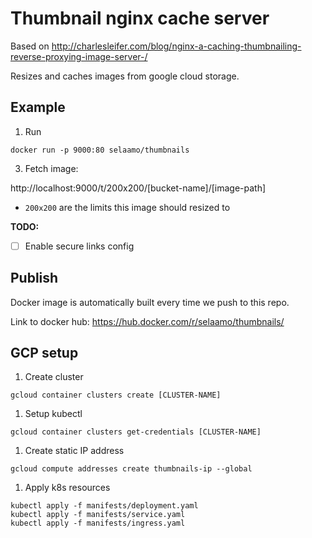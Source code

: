 # Thumbnail nginx cache server

Based on http://charlesleifer.com/blog/nginx-a-caching-thumbnailing-reverse-proxying-image-server-/


Resizes and caches images from google cloud storage.

## Example

1. Run

```
docker run -p 9000:80 selaamo/thumbnails
```

3. Fetch image:

http://localhost:9000/t/200x200/[bucket-name]/[image-path]

* `200x200` are the limits this image should resized to


**TODO:**

* [ ] Enable secure links config

## Publish

Docker image is automatically built every time we push to this repo.

Link to docker hub: https://hub.docker.com/r/selaamo/thumbnails/

## GCP setup

1. Create cluster

```
gcloud container clusters create [CLUSTER-NAME]
```

1. Setup kubectl

```
gcloud container clusters get-credentials [CLUSTER-NAME]
```

1. Create static IP address

```
gcloud compute addresses create thumbnails-ip --global
```

1. Apply k8s resources

```
kubectl apply -f manifests/deployment.yaml
kubectl apply -f manifests/service.yaml
kubectl apply -f manifests/ingress.yaml
```
